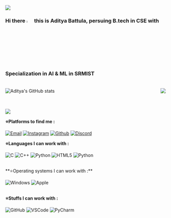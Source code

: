 ![](https://komarev.com/ghpvc/?username=adityabattula&color=32CD32)
### Hi there <img src="https://media.giphy.com/media/hvRJCLFzcasrR4ia7z/giphy.gif" width="4%"> this is Aditya Battula, persuing B.tech in CSE with Specialization in AI  & ML in SRMIST <br><br>


![Aditya's GitHub stats](https://github-readme-stats.vercel.app/api?username=adityabattula&show_icons=true&theme=radical)
<img src="https://github-readme-stats.vercel.app/api/top-langs/?username=adityabattula&show_icons=true&title_color=2D93AD&icon_color=DBD56E&text_color=88AB75&bg_color=0a0c10" img align="right">

<br><br><img align="center" img src="https://github-readme-streak-stats.herokuapp.com/?user=adityabattula&theme=neon-dark" />
 
**⭐Platforms to find me :**
 
[![Email](https://img.shields.io/badge/-EMAIL-ff0000?style=for-the-badge&logo=gmail&logoColor=white)](mailto:abattula14@gmail.com?subject=[GitHub])
[![Instagram](https://img.shields.io/badge/instagram-864879.svg?style=for-the-badge&logo=instagram&logoColor=white)](https://www.instagram.com/adi_oneandonly)
[![Github](https://img.shields.io/badge/github-202020.svg?style=for-the-badge&logo=github)](https://www.github.com/adityabattula)
[![Discord](https://img.shields.io/badge/discord-7289da.svg?style=for-the-badge&logo=discord&logoColor=white)](https://discord.com/channels/HAWK#8434)
<br>

**⭐Languages I can work with :**

![C](https://img.shields.io/badge/-C-000000?style=flat&logo=C)
![C++](https://img.shields.io/badge/C++-000000?for-the-badge&logo=c%2B%2B&logoColor=%2300599C)
![Python](https://img.shields.io/badge/-Python-000000?style=flat&logo=python)
![HTML5](https://img.shields.io/badge/-HTML5-000?&logo=html5)
![Python](https://img.shields.io/badge/-Python-000000?style=flat&logo=python)

<br>
**⭐Operating systems I can work with :**

![Windows](https://img.shields.io/badge/Windows-000000?badge&logo=windows&logoColor=0078D6)
![Apple](https://img.shields.io/badge/Apple-000000.svg?adge&logo=apple&logoColor=white)
<br>
<br>
 
**⭐Stuffs I can work with :**
 
![GitHub](https://img.shields.io/badge/-GitHub-000000?&logo=github)
![VSCode](https://img.shields.io/badge/-VSCode-000?&logo=Visual%20Studio%20Code&logoColor=007ACC)
![PyCharm](https://img.shields.io/badge/PyCharm-000000?for-the-badge&logo=pycharm&logoColor=black&color=black&labelColor=green)
<br>
<br>
